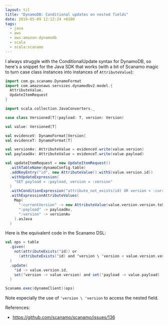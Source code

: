 ```yaml
---
layout: til
title: "DynamoDB: Conditional updates on nested fields"
date: 2019-05-09 12:12:24 +0100
tags:
  - java
  - aws
  - aws:amazon-dynamodb
  - scala
  - scala:scanamo
---
```


I always struggle with the ConditionalUpdate syntax for DynamoDB, so here's a snippet for the Java SDK that works (with a bit of Scanamo magic to turn case class instances into instances of `AttributeValue`):

```scala
import com.gu.scanamo.DynamoFormat
import com.amazonaws.services.dynamodbv2.model.{
  AttributeValue,
  UpdateItemRequest
}

import scala.collection.JavaConverters._

case class Versioned[T](payload: T, version: Version)

val value: Versioned[T]

val evidenceV: DynamoFormat[Version]
val evidenceT: DynamoFormat[T]

val versionAv: AttributeValue = evidenceV.write(value.version)
val payloadAv: AttributeValue = evidenceT.write(value.payload)

val updateItemRequest = new UpdateItemRequest()
  .withTableName(dynamoConfig.table)
  .addKeyEntry("id", new AttributeValue().withS(value.version.id))
  .withUpdateExpression(
    "SET payload = :payload, version = :version"
  )
  .withConditionExpression("attribute_not_exists(id) OR version < :currentVersion")
  .withExpressionAttributeValues(
    Map(
      ":currentVersion" -> new AttributeValue(value.version.version.toString),
      ":payload" -> payloadAv,
      ":version" -> versionAv
    ).asJava
  )
```

Here is the equivalent code in the Scanamo DSL:

```scala
val ops = table
  .given(
    not(attributeExists('id)) or
      (attributeExists('id) and 'version \ 'version < value.version.version)
  )
  .update(
    'id -> value.version.id,
    set('version -> value.version) and set('payload -> value.payload)
  )

Scanamo.exec(dynamoClient)(ops)
```

Note especially the use of `'version \ 'version` to access the nested field.

References:

-   <https://github.com/scanamo/scanamo/issues/136>

